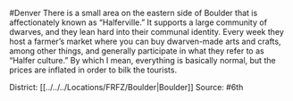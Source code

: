 #Denver 
There is a small area on the eastern side of Boulder that is affectionately known as “Halferville.” It supports a large community of dwarves, and they lean hard into their communal identity. Every week they host a farmer’s market where you can buy dwarven-made arts and crafts, among other things, and generally participate in what they refer to as “Halfer culture.” By which I mean, everything is basically normal, but the prices are inflated in order to bilk the tourists.

District: [[../../../Locations/FRFZ/Boulder|Boulder]]
Source: #6th
